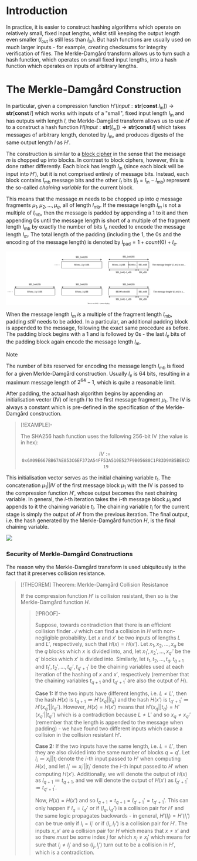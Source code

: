 # Introduction

In practice, it is easier to construct hashing algorithms which operate on relatively small, fixed input lengths, whilst still keeping the output length even smaller ($l_{\text{out}}$ is still less than $l_{\text{in}}$). But hash functions are usually used on much larger inputs - for example, creating checksums for integrity verification of files. The Merkle-Damgård transform allows us to turn such a hash function, which operates on small fixed input lengths, into a hash function which operates on inputs of arbitrary lengths.

# The Merkle-Damgård Construction

In particular, given a compression function $H'(\textit{input}: \textbf{str}[\textbf{const } l_{\text{in}}]) \to \textbf{str}[\textbf{const }l]$ which works with inputs of a "small", fixed input length $l_{\text{in}}$ and has outputs with length $l$, the Merkle-Damgård transform allows us to use $H'$ to a construct a hash function $H(\textit{input}: \textbf{str}[l_{\text{m}}]) \to \textbf{str}[\textbf{const }l]$ which takes messages of arbitrary length, denoted by $l_{\text{m}}$, and produces digests of the same output length $l$ as $H'$.

The construction is similar to a [block cipher](../Private-Key%20Cryptography/Block%20Ciphers/index.md) in the sense that the message $m$ is chopped up into blocks. In contrast to block ciphers, however, this is done rather differently. Each block has length $l_{\text{in}}$ (since each block will be input into $H'$), but it is not comprised entirely of message bits. Instead, each block contains $l_{\text{mb}}$ message bits and the other $l_t$ bits ($l_t = l_{\text{in}} - l_{\text{mb}}$) represent the so-called *chaining variable* for the current block.

This means that the message $m$ needs to be chopped up into $q$ message fragments $\mu_1, \mu_2, ..., \mu_q$, all of length $l_{\text{mb}}$. If the message length $l_m$ is not a multiple of $l_{\text{mb}}$, then the message is padded by appending a 1 to it and then appending 0s until the message length is short of a multiple of the fragment length $l_{\text{mb}}$ by exactly the number of bits $l_e$ needed to encode the message length $l_m$.  The total length of the padding (including the 1, the 0s and the encoding of the message length) is denoted by $l_{\text{pad}} = 1 + \textit{count}(0) + l_e$.

![](Resources/Images/Merkle-Damgard%20Padding.svg)

When the message length $l_m$ *is* a multiple of the fragment length $l_{\text{mb}}$, padding *still* needs to be added. In a particular, an additional padding block is appended to the message, following the exact same procedure as before. The padding block begins with a $1$ and is followed by $0$s - the last $l_e$ bits of the padding block again encode the message length $l_m$.

>[!NOTE]
>The number of bits reserved for encoding the message length $l_{mb}$ is fixed for a given Merkle-Damgård construction. Usually $l_e$ is 64 bits, resulting in a maximum message length of $2^{64} - 1$, which is quite a reasonable limit.
>

After padding, the actual hash algorithm begins by appending an initialisation vector (IV) of length $l$ to the first message fragment $\mu_1$. The IV is always a constant which is pre-defined in the specification of the Merkle-Damgård construction.

>[!EXAMPLE]-
>
>The SHA256 hash function uses the following 256-bit IV (the value is in hex):
>
>$$
>IV := \texttt{0x6A09E667BB67AE853C6EF372A54FF53A510E527F9B05688C1F83D9AB5BE0CD19}
>$$
>

This initialisation vector serves as the initial chaining variable $t_1$. The concatenation $\mu_1 || IV$ of the first message block $\mu_1$ with the IV is passed to the compression function $H'$, whose output becomes the next chaining variable. In general, the $i$-th iteration takes the $i$-th message block $\mu_i$ and appends to it the chaining variable $t_i$. The chaining variable $t_i$ for the current stage is simply the output of $H'$ from the previous iteration. The final output, i.e. the hash generated by the Merkle-Damgård function $H$, is the final chaining variable.

![](Resources/Images/Merkle-Damgård%20Construction.svg)

### Security of Merkle-Damgård Constructions
The reason why the Merkle-Damgård transform is used ubiquitously is the fact that it preserves collision resistance.

>[!THEOREM] Theorem: Merkle-Damgård Collision Resistance
>
>If the compression function $H'$ is collision resistant, then so is the Merkle-Damgård function $H$.
>
>>[!PROOF]-
>>
>>Suppose, towards contradiction that there is an efficient collision finder $\mathcal{A}$ which can find a collision in $H$ with non-negligible probability. Let $x$ and $x'$ be two inputs of lengths $L$ and $L'$, respectively, such that $H(x) = H(x')$. Let $x_1, x_2, ..., x_q$ be the $q$ blocks which $x$ is divided into, and, let $x_1', x_2', ..., x_{q'}'$ be the $q'$ blocks which $x'$ is divided into. Similarly, let $t_1, t_2, ..., t_q, t_{q+1}$ and $t_1', t_2', ..., t_{q'}', t_{q'+1}'$ be the chaining variables used at each iteration of the hashing of $x$ and $x'$, respectively (remember that the chaining variables $t_{q+1}$ and $t_{q'+1}'$ are also the output of $H$).
>>
>>**Case 1:** If the two inputs have different lengths, i.e. $L \ne L'$, then the hash $H(x)$ is $t_{q+1} \coloneqq H'(x_q||t_{q})$ and the hash $H(x')$ is $t_{q'+1}' \coloneqq H'(x_q'||t_{q'}')$. However, $H(x) = H(x')$ means that $H'(x_q||t_{q}) = H'(x_q'||t_{q'}')$ which is a contradiction because $L\ne L'$ and so $x_q \ne x_{q'}'$ (remember that the length is appended to the message when padding) - we have found two different inputs which cause a collision in the collision resistant $H'$.
>>
>>**Case 2:** If the two inputs have the same length, i.e. $L = L'$, then they are also divided into the same number of blocks $q = q'$. Let $I_i \coloneqq x_i||t_i$ denote the $i$-th input passed to $H'$ when computing $H(x)$, and let $I_i' \coloneqq x_i'||t_i'$ denote the $i$-th input passed to $H'$ when computing $H(x')$. Additionally, we will denote the output of $H(x)$ as $I_{q+1} \coloneqq t_{q+1}$, and we will denote the output of $H(x')$ as $I_{q'+1}' \coloneqq t_{q'+1}'$.
>>
>>Now, $H(x) = H(x')$ and so $I_{q+1} = t_{q+1} = I_{q'+1}' = t_{q'+1}'$. This can only happen if $I_q = I_{q'}'$ or if $(I_q, I_{q'}')$ is a collision pair for $H'$ and the same logic propagates backwards - in general, $H'(I_i) = H'(I_i')$ can be true only if $I_i = I_i'$ or if $(I_i, I_{i'}')$ is a collision pair for $H'$. The inputs $x, x'$ are a collision pair for $H$ which means that $x \ne x'$ and so there *must* be some index $j$ for which $x_j \ne x_j'$ which means for sure that $I_j \ne I_j'$ and so $(I_j, I_j')$ turn out to be a collision in $H'$, which is a contradiction.
>>
>
